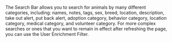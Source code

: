 The Search Bar allows you to search for animals by many different categories, including: names, notes, tags, sex, breed, location, description, take out alert, put back alert, adoption category, behavior category, location category, medical category, and volunteer category. For more complex searches or ones that you want to remain in effect after refreshing the page, you can use the User Enrichment Filter.
